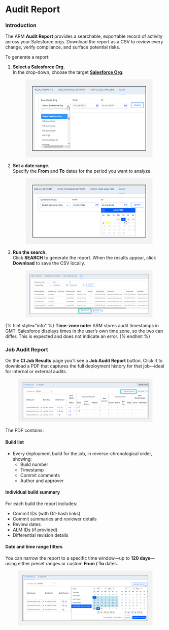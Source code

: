 # Audit Report

### Introduction <a href="#introduction" id="introduction"></a>

The ARM **Audit Report** provides a searchable, exportable record of activity across your Salesforce orgs. Download the report as a CSV to review every change, verify compliance, and surface potential risks.

To generate a report:

1.  **Select a Salesforce Org.**\
    In the drop-down, choose the target [**Salesforce Org**](../../../arm/arm-administration/registration/salesforce-org/).

    <figure><img src="../../../../.gitbook/assets/image (47) (1) (1) (1).png" alt="Select Salesforce Org" width="563"><figcaption></figcaption></figure>
2.  **Set a date range.**\
    Specify the **From** and **To** dates for the period you want to analyze.

    <figure><img src="../../../../.gitbook/assets/image (48) (1) (1) (1).png" alt="Choose date range" width="563"><figcaption></figcaption></figure>
3.  **Run the search.**\
    Click **SEARCH** to generate the report. When the results appear, click **Download** to save the CSV locally.

    <figure><img src="../../../../.gitbook/assets/image (49) (1) (1) (1).png" alt="Download audit report"><figcaption></figcaption></figure>

{% hint style="info" %}
**Time-zone note:** ARM stores audit timestamps in GMT. Salesforce displays times in the user’s own time zone, so the two can differ. This is expected and does not indicate an error.
{% endhint %}

### Job Audit Report <a href="#job-audit-report" id="job-audit-report"></a>

On the **CI Job Results** page you’ll see a **Job Audit Report** button. Click it to download a PDF that captures the full deployment history for that job—ideal for internal or external audits.

<figure><img src="../../../../.gitbook/assets/image (50) (1) (1) (1).png" alt="Job Audit Report button"><figcaption></figcaption></figure>

The PDF contains:

#### Build list

* Every deployment build for the job, in reverse-chronological order, showing:
  * Build number
  * Timestamp
  * Commit comments
  * Author and approver

#### Individual build summary

For each build the report includes:

* Commit IDs (with Git-hash links)
* Commit summaries and reviewer details
* Review dates
* ALM IDs (if provided)
* Differential revision details

#### Date and time range filters <a href="#date-and-time-range-filters" id="date-and-time-range-filters"></a>

You can narrow the report to a specific time window—up to **120 days**—using either preset ranges or custom **From / To** dates.

<figure><img src="../../../../.gitbook/assets/image (51) (1) (1) (1).png" alt="Date filters"><figcaption></figcaption></figure>
